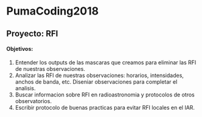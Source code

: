 # PumaCoding2018
## Proyecto: RFI
#### Objetivos:
1. Entender los outputs de las mascaras que creamos para eliminar las RFI de nuestras observaciones.
2. Analizar las RFI de nuestras observaciones: horarios, intensidades, anchos de banda, etc. Diseniar observaciones para completar el analisis.
3. Buscar informacion sobre RFI en radioastronomia y protocolos de otros observatorios.
4. Escribir protocolo de buenas practicas para evitar RFI locales en el IAR.